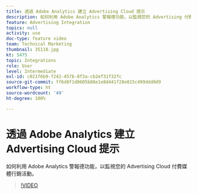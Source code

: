 ```yaml
---
title: 透過 Adobe Analytics 建立 Advertising Cloud 提示
description: 如何利用 Adobe Analytics 警報德功能，以監視您的 Advertising 付費媒體行銷活動。
feature: Advertising Integration
topics: null
activity: use
doc-type: feature video
team: Technical Marketing
thumbnail: 35118.jpg
kt: 5475
topic: Integrations
role: User
level: Intermediate
exl-id: c021f6b9-f242-4576-8f3a-cb2ef31f32fc
source-git-commit: ff6d8f1d0605b88e1e8d441f28e815c499ddd0d9
workflow-type: ht
source-wordcount: '49'
ht-degree: 100%

---
```


# 透過 Adobe Analytics 建立 Advertising Cloud 提示

如何利用 Adobe Analytics 警報德功能，以監視您的 Advertising Cloud 付費媒體行銷活動。

>[!VIDEO](https://video.tv.adobe.com/v/35118/?quality=12&learn=on)
